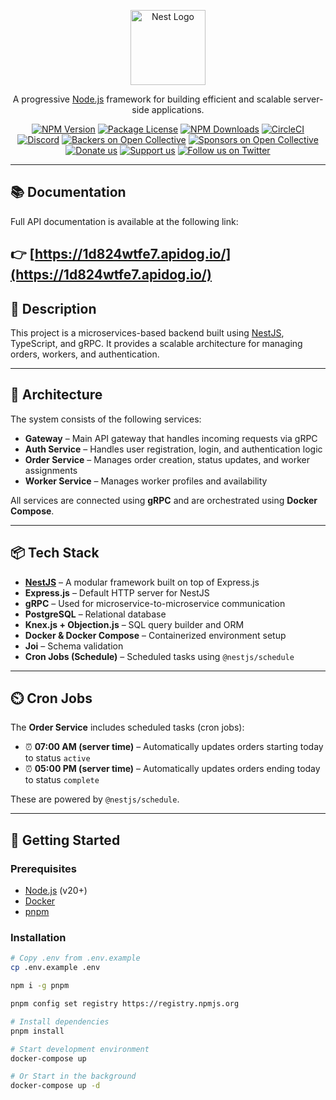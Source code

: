<p align="center">
  <a href="http://nestjs.com/" target="blank"><img src="https://nestjs.com/img/logo-small.svg" width="120" alt="Nest Logo" /></a>
</p>

<p align="center">
  A progressive <a href="http://nodejs.org" target="_blank">Node.js</a> framework for building efficient and scalable server-side applications.
</p>

<p align="center">
  <a href="https://www.npmjs.com/~nestjscore" target="_blank"><img src="https://img.shields.io/npm/v/@nestjs/core.svg" alt="NPM Version" /></a>
  <a href="https://www.npmjs.com/~nestjscore" target="_blank"><img src="https://img.shields.io/npm/l/@nestjs/core.svg" alt="Package License" /></a>
  <a href="https://www.npmjs.com/~nestjscore" target="_blank"><img src="https://img.shields.io/npm/dm/@nestjs/common.svg" alt="NPM Downloads" /></a>
  <a href="https://circleci.com/gh/nestjs/nest" target="_blank"><img src="https://img.shields.io/circleci/build/github/nestjs/nest/master" alt="CircleCI" /></a>
  <a href="https://discord.gg/G7Qnnhy" target="_blank"><img src="https://img.shields.io/badge/discord-online-brightgreen.svg" alt="Discord"/></a>
  <a href="https://opencollective.com/nest#backer" target="_blank"><img src="https://opencollective.com/nest/backers/badge.svg" alt="Backers on Open Collective" /></a>
  <a href="https://opencollective.com/nest#sponsor" target="_blank"><img src="https://opencollective.com/nest/sponsors/badge.svg" alt="Sponsors on Open Collective" /></a>
  <a href="https://paypal.me/kamilmysliwiec" target="_blank"><img src="https://img.shields.io/badge/Donate-PayPal-ff3f59.svg" alt="Donate us"/></a>
  <a href="https://opencollective.com/nest#sponsor" target="_blank"><img src="https://img.shields.io/badge/Support%20us-Open%20Collective-41B883.svg" alt="Support us"></a>
  <a href="https://twitter.com/nestframework" target="_blank"><img src="https://img.shields.io/twitter/follow/nestframework.svg?style=social&label=Follow" alt="Follow us on Twitter"></a>
</p>

---
## 📚 Documentation

Full API documentation is available at the following link:

👉 [https://1d824wtfe7.apidog.io/](https://1d824wtfe7.apidog.io/)
---



## 🧾 Description

This project is a microservices-based backend built using [NestJS](https://nestjs.com), TypeScript, and gRPC. It provides a scalable architecture for managing orders, workers, and authentication.

---

## 🧱 Architecture

The system consists of the following services:

- **Gateway** – Main API gateway that handles incoming requests via gRPC
- **Auth Service** – Handles user registration, login, and authentication logic
- **Order Service** – Manages order creation, status updates, and worker assignments
- **Worker Service** – Manages worker profiles and availability

All services are connected using **gRPC** and are orchestrated using **Docker Compose**.

---

## 📦 Tech Stack

- **[NestJS](https://nestjs.com/)** – A modular framework built on top of Express.js
- **Express.js** – Default HTTP server for NestJS
- **gRPC** – Used for microservice-to-microservice communication
- **PostgreSQL** – Relational database
- **Knex.js + Objection.js** – SQL query builder and ORM
- **Docker & Docker Compose** – Containerized environment setup
- **Joi** – Schema validation
- **Cron Jobs (Schedule)** – Scheduled tasks using `@nestjs/schedule`

---

## ⏲️ Cron Jobs

The **Order Service** includes scheduled tasks (cron jobs):

- ⏰ **07:00 AM (server time)** – Automatically updates orders starting today to status `active`
- ⏰ **05:00 PM (server time)** – Automatically updates orders ending today to status `complete`

These are powered by `@nestjs/schedule`.

---

## 🚀 Getting Started

### Prerequisites

- [Node.js](https://nodejs.org/) (v20+)
- [Docker](https://www.docker.com/)
- [pnpm](https://pnpm.io/)

### Installation

```bash
# Copy .env from .env.example
cp .env.example .env

npm i -g pnpm

pnpm config set registry https://registry.npmjs.org

# Install dependencies
pnpm install

# Start development environment
docker-compose up

# Or Start in the background
docker-compose up -d




